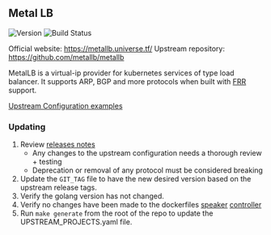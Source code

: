 ## **Metal LB**
![Version](https://img.shields.io/badge/version-v0.13.12-blue)
![Build Status](https://codebuild.us-west-2.amazonaws.com/badges?uuid=eyJlbmNyeXB0ZWREYXRhIjoiQSt5WjFpTGtiSGsxTFdFLzAxakxMbU1wZUE3LzNVR0NNMWlBYjNZeDVKeFl6YWxUZ2srNmJ4YW9ST2RxOHBTOStVMnVub1FYUW1LSWF5M3RsUGx5KzhNPSIsIml2UGFyYW1ldGVyU3BlYyI6IlEzdHh1SkJJMHV5WlZXbWUiLCJtYXRlcmlhbFNldFNlcmlhbCI6MX0%3D&branch=main)

Official website: https://metallb.universe.tf/
Upstream repository: https://github.com/metallb/metallb

MetalLB is a virtual-ip provider for kubernetes services of type load balancer. It supports ARP, BGP and more protocols when built with [FRR](https://frrouting.org/) support.

[Upstream Configuration examples](https://metallb.universe.tf/configuration/)

### Updating

1. Review [releases notes](https://metallb.universe.tf/release-notes/)
    * Any changes to the upstream configuration needs a thorough review + testing
    * Deprecation or removal of any protocol must be considered breaking 
1. Update the `GIT_TAG` file to have the new desired version based on the upstream release tags.
1. Verify the golang version has not changed. 
1. Verify no changes have been made to the dockerfiles [speaker](https://github.com/metallb/metallb/blob/main/speaker/Dockerfile)
   [controller](https://github.com/metallb/metallb/blob/main/controller/Dockerfile) 
1. Run `make generate` from the root of the repo to update the UPSTREAM_PROJECTS.yaml file.
